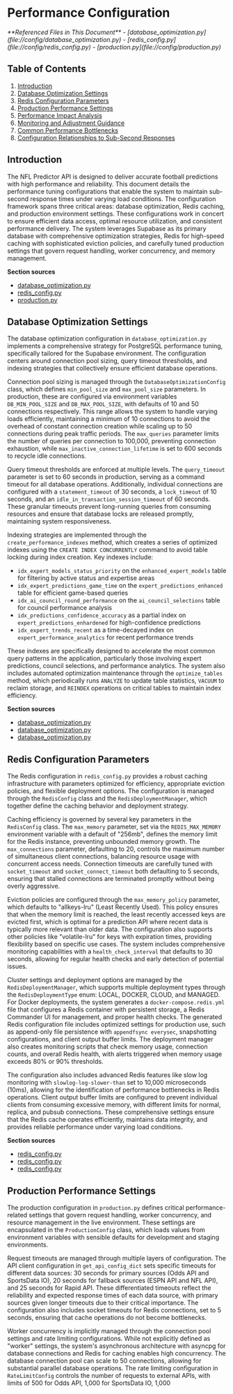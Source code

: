 
# Performance Configuration

<cite>
**Referenced Files in This Document**   
- [database_optimization.py](file://config/database_optimization.py)
- [redis_config.py](file://config/redis_config.py)
- [production.py](file://config/production.py)
</cite>

## Table of Contents
1. [Introduction](#introduction)
2. [Database Optimization Settings](#database-optimization-settings)
3. [Redis Configuration Parameters](#redis-configuration-parameters)
4. [Production Performance Settings](#production-performance-settings)
5. [Performance Impact Analysis](#performance-impact-analysis)
6. [Monitoring and Adjustment Guidance](#monitoring-and-adjustment-guidance)
7. [Common Performance Bottlenecks](#common-performance-bottlenecks)
8. [Configuration Relationships to Sub-Second Responses](#configuration-relationships-to-sub-second-responses)

## Introduction
The NFL Predictor API is designed to deliver accurate football predictions with high performance and reliability. This document details the performance tuning configurations that enable the system to maintain sub-second response times under varying load conditions. The configuration framework spans three critical areas: database optimization, Redis caching, and production environment settings. These configurations work in concert to ensure efficient data access, optimal resource utilization, and consistent performance delivery. The system leverages Supabase as its primary database with comprehensive optimization strategies, Redis for high-speed caching with sophisticated eviction policies, and carefully tuned production settings that govern request handling, worker concurrency, and memory management.

**Section sources**
- [database_optimization.py](file://config/database_optimization.py#L1-L50)
- [redis_config.py](file://config/redis_config.py#L1-L70)
- [production.py](file://config/production.py#L1-L126)

## Database Optimization Settings

The database optimization configuration in `database_optimization.py` implements a comprehensive strategy for PostgreSQL performance tuning, specifically tailored for the Supabase environment. The configuration centers around connection pool sizing, query timeout thresholds, and indexing strategies that collectively ensure efficient database operations.

Connection pool sizing is managed through the `DatabaseOptimizationConfig` class, which defines `min_pool_size` and `max_pool_size` parameters. In production, these are configured via environment variables `DB_MIN_POOL_SIZE` and `DB_MAX_POOL_SIZE`, with defaults of 10 and 50 connections respectively. This range allows the system to handle varying loads efficiently, maintaining a minimum of 10 connections to avoid the overhead of constant connection creation while scaling up to 50 connections during peak traffic periods. The `max_queries` parameter limits the number of queries per connection to 100,000, preventing connection exhaustion, while `max_inactive_connection_lifetime` is set to 600 seconds to recycle idle connections.

Query timeout thresholds are enforced at multiple levels. The `query_timeout` parameter is set to 60 seconds in production, serving as a command timeout for all database operations. Additionally, individual connections are configured with a `statement_timeout` of 30 seconds, a `lock_timeout` of 10 seconds, and an `idle_in_transaction_session_timeout` of 60 seconds. These granular timeouts prevent long-running queries from consuming resources and ensure that database locks are released promptly, maintaining system responsiveness.

Indexing strategies are implemented through the `create_performance_indexes` method, which creates a series of optimized indexes using the `CREATE INDEX CONCURRENTLY` command to avoid table locking during index creation. Key indexes include:
- `idx_expert_models_status_priority` on the `enhanced_expert_models` table for filtering by active status and expertise areas
- `idx_expert_predictions_game_time` on the `expert_predictions_enhanced` table for efficient game-based queries
- `idx_ai_council_round_performance` on the `ai_council_selections` table for council performance analysis
- `idx_predictions_confidence_accuracy` as a partial index on `expert_predictions_enhardened` for high-confidence predictions
- `idx_expert_trends_recent` as a time-decayed index on `expert_performance_analytics` for recent performance trends

These indexes are specifically designed to accelerate the most common query patterns in the application, particularly those involving expert predictions, council selections, and performance analytics. The system also includes automated optimization maintenance through the `optimize_tables` method, which periodically runs `ANALYZE` to update table statistics, `VACUUM` to reclaim storage, and `REINDEX` operations on critical tables to maintain index efficiency.

**Section sources**
- [database_optimization.py](file://config/database_optimization.py#L18-L50)
- [database_optimization.py](file://config/database_optimization.py#L53-L346)
- [database_optimization.py](file://config/database_optimization.py#L349-L378)

## Redis Configuration Parameters

The Redis configuration in `redis_config.py` provides a robust caching infrastructure with parameters optimized for efficiency, appropriate eviction policies, and flexible deployment options. The configuration is managed through the `RedisConfig` class and the `RedisDeploymentManager`, which together define the caching behavior and deployment strategy.

Caching efficiency is governed by several key parameters in the `RedisConfig` class. The `max_memory` parameter, set via the `REDIS_MAX_MEMORY` environment variable with a default of "256mb", defines the memory limit for the Redis instance, preventing unbounded memory growth. The `max_connections` parameter, defaulting to 20, controls the maximum number of simultaneous client connections, balancing resource usage with concurrent access needs. Connection timeouts are carefully tuned with `socket_timeout` and `socket_connect_timeout` both defaulting to 5 seconds, ensuring that stalled connections are terminated promptly without being overly aggressive.

Eviction policies are configured through the `max_memory_policy` parameter, which defaults to "allkeys-lru" (Least Recently Used). This policy ensures that when the memory limit is reached, the least recently accessed keys are evicted first, which is optimal for a prediction API where recent data is typically more relevant than older data. The configuration also supports other policies like "volatile-lru" for keys with expiration times, providing flexibility based on specific use cases. The system includes comprehensive monitoring capabilities with a `health_check_interval` that defaults to 30 seconds, allowing for regular health checks and early detection of potential issues.

Cluster settings and deployment options are managed by the `RedisDeploymentManager`, which supports multiple deployment types through the `RedisDeploymentType` enum: LOCAL, DOCKER, CLOUD, and MANAGED. For Docker deployments, the system generates a `docker-compose.redis.yml` file that configures a Redis container with persistent storage, a Redis Commander UI for management, and proper health checks. The generated Redis configuration file includes optimized settings for production use, such as append-only file persistence with `appendfsync everysec`, snapshotting configurations, and client output buffer limits. The deployment manager also creates monitoring scripts that check memory usage, connection counts, and overall Redis health, with alerts triggered when memory usage exceeds 80% or 90% thresholds.

The configuration also includes advanced Redis features like slow log monitoring with `slowlog-log-slower-than` set to 10,000 microseconds (10ms), allowing for the identification of performance bottlenecks in Redis operations. Client output buffer limits are configured to prevent individual clients from consuming excessive memory, with different limits for normal, replica, and pubsub connections. These comprehensive settings ensure that the Redis cache operates efficiently, maintains data integrity, and provides reliable performance under varying load conditions.

**Section sources**
- [redis_config.py](file://config/redis_config.py#L33-L70)
- [redis_config.py](file://config/redis_config.py#L73-L658)
- [redis_config.py](file://config/redis_config.py#L189-L238)

## Production Performance Settings

The production configuration in `production.py` defines critical performance-related settings that govern request handling, worker concurrency, and resource management in the live environment. These settings are encapsulated in the `ProductionConfig` class, which loads values from environment variables with sensible defaults for development and staging environments.

Request timeouts are managed through multiple layers of configuration. The API client configuration in `get_api_config_dict` sets specific timeouts for different data sources: 30 seconds for primary sources (Odds API and SportsData IO), 20 seconds for fallback sources (ESPN API and NFL API), and 25 seconds for Rapid API. These differentiated timeouts reflect the reliability and expected response times of each data source, with primary sources given longer timeouts due to their critical importance. The configuration also includes socket timeouts for Redis connections, set to 5 seconds, ensuring that cache operations do not become bottlenecks.

Worker concurrency is implicitly managed through the connection pool settings and rate limiting configurations. While not explicitly defined as "worker" settings, the system's asynchronous architecture with asyncpg for database connections and Redis for caching enables high concurrency. The database connection pool can scale to 50 connections, allowing for substantial parallel database operations. The rate limiting configuration in `RateLimitConfig` controls the number of requests to external APIs, with limits of 500 for Odds API, 1,000 for SportsData IO, 1,000